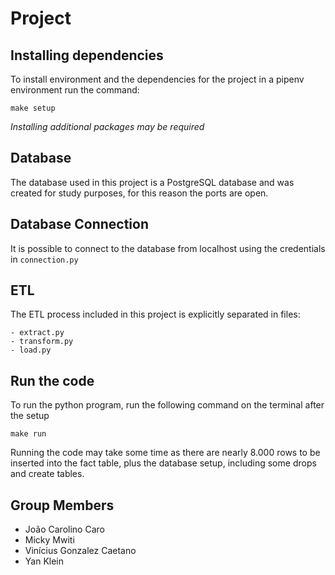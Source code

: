 # Project

## Installing dependencies
To install environment and the dependencies for the project in a pipenv environment run the command:

```
make setup
```

*Installing additional packages may be required*

## Database
The database used in this project is a PostgreSQL database and was created for study purposes, for this reason the ports are open.

## Database Connection
It is possible to connect to the database from localhost using the credentials in ```connection.py```

## ETL
The ETL process included in this project is explicitly separated in files:

```
- extract.py
- transform.py
- load.py
```

## Run the code
To run the python program, run the following command on the terminal after the setup
```
make run
```

Running the code may take some time as there are nearly 8.000 rows to be inserted into the fact table, plus the database setup, including some drops and create tables.

## Group Members
- João Carolino Caro
- Micky Mwiti
- Vinícius Gonzalez Caetano
- Yan Klein